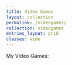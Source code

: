```yaml
---
title: Video Games
layout: collection
permalink: /videogames/
collection: videogames
entries_layout: grid
classes: wide
---
```


My Video Games: